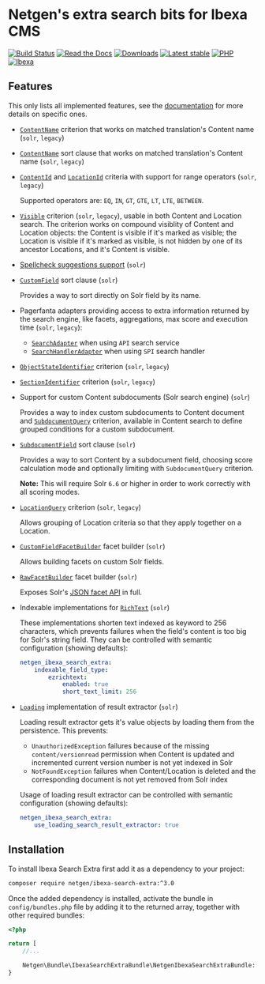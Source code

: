 # Netgen's extra search bits for Ibexa CMS

[![Build Status](https://img.shields.io/github/workflow/status/netgen/ibexa-search-extra/Tests/master)](https://github.com/netgen/ibexa-search-extra/actions)
[![Read the Docs](https://img.shields.io/readthedocs/netgens-search-extra-for-ibexa-cms)](https://docs.netgen.io/projects/search-extra)
[![Downloads](https://img.shields.io/packagist/dt/netgen/ibexa-search-extra.svg)](https://packagist.org/packages/netgen/ibexa-search-extra)
[![Latest stable](https://img.shields.io/github/release/netgen/ibexa-search-extra.svg)](https://packagist.org/packages/netgen/ibexa-search-extra)
[![PHP](https://img.shields.io/badge/PHP-%E2%89%A5%207.4-%238892BF.svg)](https://secure.php.net/)
[![Ibexa](https://img.shields.io/badge/Ibexa-%E2%89%A5%204.0-orange.svg)](https://ibexa.co/)

## Features

This only lists all implemented features, see the
[documentation](https://docs.netgen.io/projects/search-extra)
for more details on specific ones.

- [`ContentName`](https://github.com/netgen/ibexa-search-extra/blob/master/lib/API/Values/Content/Query/Criterion/ContentName.php) criterion that works on matched translation's Content name  (`solr`, `legacy`)

- [`ContentName`](https://github.com/netgen/ibexa-search-extra/blob/master/lib/API/Values/Content/Query/SortClause/ContentName.php) sort clause that works on matched translation's Content name  (`solr`, `legacy`)

- [`ContentId`](https://github.com/netgen/ibexa-search-extra/blob/master/lib/API/Values/Content/Query/Criterion/ContentId.php) and [`LocationId`](https://github.com/netgen/ibexa-search-extra/blob/master/lib/API/Values/Content/Query/Criterion/LocationId.php) criteria with support for range operators  (`solr`, `legacy`)

  Supported operators are: `EQ`, `IN`, `GT`, `GTE`, `LT`, `LTE`, `BETWEEN`.

- [`Visible`](https://github.com/netgen/ibexa-search-extra/blob/master/lib/API/Values/Content/Query/Criterion/Visible.php) criterion (`solr`, `legacy`),
  usable in both Content and Location search. The criterion works on compound visiblity of Content and Location objects:
  the Content is visible if it's marked as visible; the Location is visible if it's marked as visible, is not hidden by
  one of its ancestor Locations, and it's Content is visible.

- [Spellcheck suggestions support](https://docs.netgen.io/projects/search-extra/en/latest/reference/spellcheck_suggestions.html) (`solr`)

- [`CustomField`](https://github.com/netgen/ibexa-search-extra/blob/master/lib/API/Values/Content/Query/SortClause/CustomField.php) sort clause (`solr`)

  Provides a way to sort directly on Solr field by its name.

- Pagerfanta adapters providing access to extra information returned by the search
  engine, like facets, aggregations, max score and execution time (`solr`, `legacy`):

  - [`SearchAdapter`](https://github.com/netgen/ibexa-search-extra/blob/master/lib/Core/Pagination/Pagerfanta/SearchAdapter.php) when using `API` search service
  - [`SearchHandlerAdapter`](https://github.com/netgen/ibexa-search-extra/blob/master/lib/Core/Pagination/Pagerfanta/SearchHandlerAdapter.php) when using `SPI` search handler

- [`ObjectStateIdentifier`](https://github.com/netgen/ibexa-search-extra/blob/master/lib/API/Values/Content/Query/Criterion/ObjectStateIdentifier.php) criterion (`solr`, `legacy`)
- [`SectionIdentifier`](https://github.com/netgen/ibexa-search-extra/blob/master/lib/API/Values/Content/Query/Criterion/SectionIdentifier.php) criterion (`solr`, `legacy`)
- Support for custom Content subdocuments (Solr search engine) (`solr`)

  Provides a way to index custom subdocuments to Content document and
  [`SubdocumentQuery`](https://github.com/netgen/ibexa-search-extra/blob/master/lib/API/Values/Content/Query/Criterion/SubdocumentQuery.php)
  criterion, available in Content search to define grouped conditions for a custom subdocument.

- [`SubdocumentField`](https://github.com/netgen/ibexa-search-extra/blob/master/lib/API/Values/Content/Query/SortClause/SubdocumentField.php) sort clause (`solr`)

  Provides a way to sort Content by a subdocument field, choosing score calculation mode and optionally limiting with `SubdocumentQuery` criterion.

  **Note:** This will require Solr `6.6` or higher in order to work correctly with all scoring modes.

- [`LocationQuery`](https://github.com/netgen/ibexa-search-extra/blob/master/lib/API/Values/Content/Query/Criterion/LocationQuery.php) criterion (`solr`, `legacy`)

  Allows grouping of Location criteria so that they apply together on a Location.

- [`CustomFieldFacetBuilder`](https://github.com/netgen/ibexa-search-extra/blob/master/lib/API/Values/Content/Query/FacetBuilder/CustomFieldFacetBuilder.php) facet builder (`solr`)

  Allows building facets on custom Solr fields.

- [`RawFacetBuilder`](https://github.com/netgen/ibexa-search-extra/blob/master/lib/Core/Search/Solr/API/FacetBuilder/RawFacetBuilder.php) facet builder (`solr`)

  Exposes Solr's [JSON facet API](https://lucene.apache.org/solr/guide/7_4/json-facet-api.html) in full.

- Indexable implementations for [`RichText`](https://github.com/netgen/ibexa-search-extra/blob/master/lib/Core/FieldType/RichText/Indexable.php) (`solr`)

  These implementations shorten text indexed as keyword to 256 characters, which prevents failures
  when the field's content is too big for Solr's string field. They can be controlled with
  semantic configuration (showing defaults):

  ```yaml
  netgen_ibexa_search_extra:
      indexable_field_type:
          ezrichtext:
              enabled: true
              short_text_limit: 256
  ```

- [`Loading`](https://github.com/netgen/ibexa-search-extra/blob/master/lib/Core/Search/Solr/ResultExtractor/LoadingResultExtractor.php) implementation of result extractor (`solr`)

  Loading result extractor gets it's value objects by loading them from the persistence. This
  prevents:

    - `UnauthorizedException` failures because of the missing `content/versionread` permission
    when Content is updated and incremented current version number is not yet indexed in Solr
    - `NotFoundException` failures when Content/Location is deleted and the corresponding document
    is not yet removed from Solr index

  Usage of loading result extractor can be controlled with semantic configuration (showing defaults):

  ```yaml
  netgen_ibexa_search_extra:
      use_loading_search_result_extractor: true
  ```

## Installation

To install Ibexa Search Extra first add it as a dependency to your project:

```sh
composer require netgen/ibexa-search-extra:^3.0
```

Once the added dependency is installed, activate the bundle in `config/bundles.php` file by adding it to the returned array, together with other required bundles:

```php
<?php

return [
    //...

    Netgen\Bundle\IbexaSearchExtraBundle\NetgenIbexaSearchExtraBundle::class => ['all' => true],
}
```
